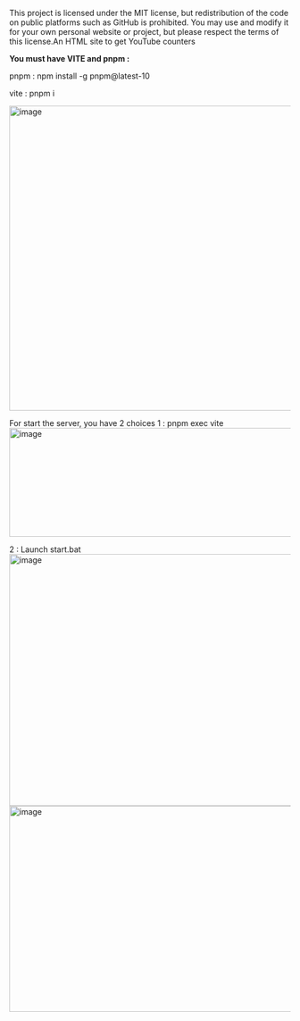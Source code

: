 This project is licensed under the MIT license, but redistribution of the code on public platforms such as GitHub is prohibited. You may use and modify it for your own personal website or project, but please respect the terms of this license.An HTML site to get YouTube counters

**You must have VITE and pnpm :**

pnpm : npm install -g pnpm@latest-10

vite : pnpm i


<img width="926" height="546" alt="image" src="https://github.com/user-attachments/assets/ff6f681a-1962-4532-b852-bf7744a41e70" />


For start the server, you have 2 choices
1 : pnpm exec vite
<img width="754" height="195" alt="image" src="https://github.com/user-attachments/assets/37c2c59b-ad03-4823-a68a-923d435434b0" />

2 : Launch start.bat
<img width="654" height="451" alt="image" src="https://github.com/user-attachments/assets/e7a35169-9259-4084-ad7d-cc47fbae37cc" />
<img width="766" height="369" alt="image" src="https://github.com/user-attachments/assets/22bebaa9-e391-436d-8b14-3660481b81e8" />
